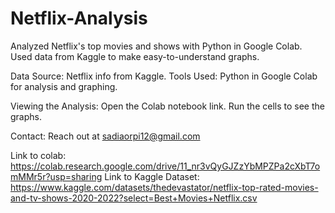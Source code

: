 # Netflix-Analysis

Analyzed Netflix's top movies and shows with Python in Google Colab. Used data from Kaggle to make easy-to-understand graphs.

Data Source: Netflix info from Kaggle.
Tools Used: Python in Google Colab for analysis and graphing.

Viewing the Analysis:
Open the Colab notebook link.
Run the cells to see the graphs.

Contact:
Reach out at sadiaorpi12@gmail.com

Link to colab: https://colab.research.google.com/drive/11_nr3vQyGJZzYbMPZPa2cXbT7omMMr5r?usp=sharing
Link to Kaggle Dataset: https://www.kaggle.com/datasets/thedevastator/netflix-top-rated-movies-and-tv-shows-2020-2022?select=Best+Movies+Netflix.csv
